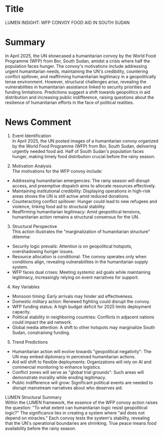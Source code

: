 # Title
LUMEN INSIGHT: WFP CONVOY FOOD AID IN SOUTH SUDAN

# Summary
In April 2025, the UN showcased a humanitarian convoy by the World Food Programme (WFP) from Bor, South Sudan, amidst a crisis where half the population faces hunger. The convoy's motivations include addressing urgent humanitarian needs, maintaining the UN's credibility, countering conflict spillover, and reaffirming humanitarian legitimacy in a geopolitically tense environment. However, structural challenges arise, revealing the vulnerabilities in humanitarian assistance linked to security priorities and funding limitations. Predictions suggest a shift towards geopolitics in aid distribution and increasing public indifference, raising questions about the resilience of humanitarian efforts in the face of political realities.

# News Comment
1. Event Identification  
In April 2025, the UN posted images of a humanitarian convoy organized by the World Food Programme (WFP) from Bor, South Sudan, delivering urgently needed food aid. Half of South Sudan's population faces hunger, making timely food distribution crucial before the rainy season.

2. Motivation Analysis  
The motivations for the WFP convoy include:  
- Addressing humanitarian emergencies: The rainy season will disrupt access, and preemptive dispatch aims to allocate resources effectively.  
- Maintaining institutional credibility: Displaying operations in high-risk areas shows the UN is still active amid reduced donations.  
- Counteracting conflict spillover: Hunger could lead to new refugees and violence, linking food aid to structural stability.  
- Reaffirming humanitarian legitimacy: Amid geopolitical tensions, humanitarian action remains a structural consensus for the UN.

3. Structural Perspective  
This action illustrates the "marginalization of humanitarian structure" dilemma:  
- Security logic prevails: Attention is on geopolitical hotspots, overshadowing hunger issues.  
- Resource allocation is conditional: The convoy operates only when conditions align, revealing vulnerabilities in the humanitarian supply system.  
- WFP faces dual crises: Meeting systemic aid goals while maintaining legitimacy, increasingly relying on event narratives for support.

4. Key Variables  
- Monsoon timing: Early arrivals may hinder aid effectiveness.  
- Domestic military action: Renewed fighting could disrupt the convoy.  
- WFP funding status: A high budget deficit for 2025 limits deployment capacity.  
- Political stability in neighboring countries: Conflicts in adjacent nations could impact the aid network.  
- Global media attention: A shift to other hotspots may marginalize South Sudan, constraining funding.

5. Trend Predictions  
- Humanitarian action will evolve towards "geopolitical negativity": The UN may embed diplomacy in perceived humanitarian actions.  
- Aid will shift to flexible deployments: Organizations will rely on AI and commercial monitoring to enhance logistics.  
- Conflict zones will serve as "global trial grounds": Such areas will demonstrate morality while eroding legitimacy.  
- Public indifference will grow: Significant political events are needed to disrupt mainstream narratives about who deserves aid.

LUMEN Structural Summary  
Within the LUMEN framework, the essence of the WFP convoy action raises the question: "To what extent can humanitarian logic resist geopolitical logic?" The significance lies in creating a system where "aid does not depend on miracles." Each convoy tests the system's stability, revealing that the UN's operational boundaries are shrinking. True peace means food availability before the rainy season.
